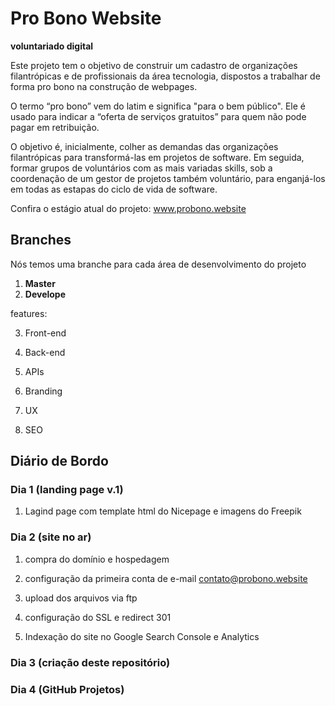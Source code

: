 # Pro Bono Website
**voluntariado digital**

Este projeto tem o objetivo de construir um cadastro de organizações filantrópicas e de profissionais da área tecnologia, dispostos a trabalhar de forma pro bono na construção de webpages. 

O termo “pro bono” vem do latim e significa "para o bem público". Ele é usado para indicar a “oferta de serviços gratuitos” para quem não pode pagar em retribuição.

O objetivo é, inicialmente, colher as demandas das organizações filantrópicas para transformá-las em projetos de software. Em seguida, formar grupos de voluntários com as mais variadas skills, sob a coordenação de um gestor de projetos também voluntário, para enganjá-los em todas as estapas do ciclo de vida de software. 

Confira o estágio atual do projeto: www.probono.website

## Branches

Nós temos uma branche para cada área de desenvolvimento do projeto

1. **Master**
2. **Develope**

 features:
 
3. Front-end

4. Back-end

5. APIs

6. Branding

7. UX

8. SEO


## Diário de Bordo

### Dia 1 (landing page v.1)

  1. Lagind page com template html do Nicepage e imagens do Freepik

### Dia 2 (site no ar)

  1. compra do domínio e hospedagem

  2. configuração da primeira conta de e-mail contato@probono.website

  3. upload dos arquivos via ftp

  4. configuração do SSL e redirect 301

  5. Indexação do site no Google Search Console e Analytics
  
### Dia 3 (criação deste repositório)

### Dia 4 (GitHub Projetos)
